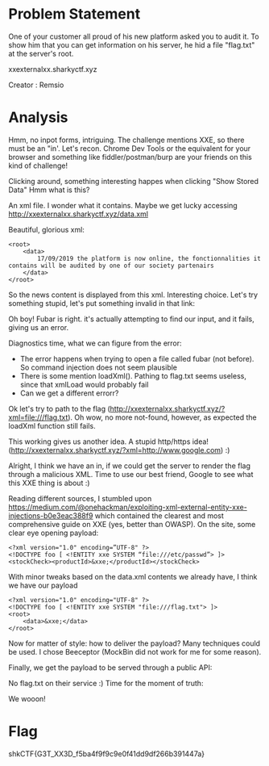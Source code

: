 # Problem Statement

One of your customer all proud of his new platform asked you to audit it. To show him that you can get information on his server, he hid a file "flag.txt" at the server's root.

xxexternalxx.sharkyctf.xyz

Creator : Remsio

# Analysis

Hmm, no inpot forms, intriguing. The challenge mentions XXE, so there must be an "in'. Let's recon. Chrome Dev Tools or the equivalent for your browser and something like fiddler/postman/burp are your friends on this kind of challenge! 

Clicking around, something interesting happes when clicking "Show Stored Data" Hmm what is this?



An xml file. I wonder what it contains. Maybe we get lucky accessing http://xxexternalxx.sharkyctf.xyz/data.xml


Beautiful, glorious xml:

    <root>
        <data>
            17/09/2019 the platform is now online, the fonctionnalities it contains will be audited by one of our society partenairs
        </data>
    </root>
    
So the news content is displayed from this xml. Interesting choice. Let's try something stupid, let's put something invalid in that link:


Oh boy! Fubar is right. it's actually attempting to find our input, and it fails, giving us an error.

Diagnostics time, what we can figure from the error:
* The error happens when trying to open a file called fubar (not before). So command injection does not seem plausible
* There is some mention loadXml(). Pathing to flag.txt seems useless, since that xmlLoad would probably fail
* Can we get a different errorr?

Ok let's try to path to the flag (http://xxexternalxx.sharkyctf.xyz/?xml=file:///flag.txt). Oh wow, no more not-found, however, as expected the loadXml function still fails.


This working gives us another idea. A stupid http/https idea! (http://xxexternalxx.sharkyctf.xyz/?xml=http://www.google.com) :)



Alright, I think we have an in, if we could get the server to render the flag through a malicious XML. Time to use our best friend, Google to see what this XXE thing is about :) 



Reading different sources, I stumbled upon https://medium.com/@onehackman/exploiting-xml-external-entity-xxe-injections-b0e3eac388f9 which contained the clearest and most comprehensive guide on XXE (yes, better than OWASP). On the site, some clear eye opening payload:

    <?xml version="1.0" encoding=”UTF-8" ?>
    <!DOCTYPE foo [ <!ENTITY xxe SYSTEM “file:///etc/passwd”> ]>
    <stockCheck><productId>&xxe;</productId></stockCheck>
    
With minor tweaks based on the data.xml contents we already have, I think we have our payload

    <?xml version="1.0" encoding="UTF-8" ?>
    <!DOCTYPE foo [ <!ENTITY xxe SYSTEM "file:///flag.txt"> ]>
    <root>
        <data>&xxe;</data>
    </root>

Now for matter of style: how to deliver the payload? Many techniques could be used. I chose Beeceptor (MockBin did not work for me for some reason).


Finally, we get the payload to be served through a public API:

No flag.txt on their service :) Time for the moment of truth:



We wooon!

# Flag
shkCTF{G3T_XX3D_f5ba4f9f9c9e0f41dd9df266b391447a}






